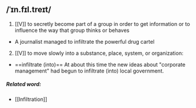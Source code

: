 ## /ˈɪn.fɪl.treɪt/  
1. [[V]]
to secretly become part of a group in order to get information or to influence the way that group thinks or behaves

- A journalist managed to infiltrate the powerful drug cartel 

2. [[V]]
to move slowly into a substance, place, system, or organization:

- ==infiltrate (into)==
At about this time the new ideas about "corporate management" had begun to infiltrate (into) local government.

##### Related word:

- [[Infiltration]]